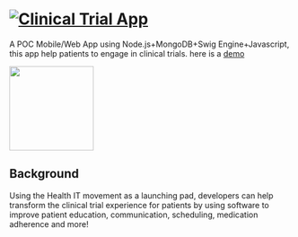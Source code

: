 # [![Clinical Trial App](https://raw.github.com/matiasurbano/clinical/master/docs/presentacion/logo.png)](http://clinical.jit.su/)

A POC Mobile/Web App using Node.js+MongoDB+Swig Engine+Javascript, this app help patients to engage in clinical trials. here is a [demo](http://clinical.jit.su/)


<img src="https://raw.github.com/matiasurbano/clinical/master/docs/presentacion/qrcode.png" width="150px">


Background
-----
Using the Health IT movement as a launching pad, developers can help transform the clinical trial experience for patients by using software to improve patient education, communication, scheduling, medication adherence and more! 

 
